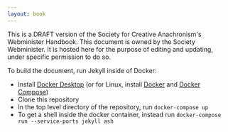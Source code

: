 ```yaml
---
layout: book
---
```

This is a DRAFT version of the Society for Creative Anachronism's Webminister Handbook. This document is owned by the Society Webminister. It is hosted here for the purpose of editing and updating, under specific permission to do so.

To build the document, run Jekyll inside of Docker:

- Install [Docker Desktop](https://www.docker.com/products/docker-desktop) (or for Linux, install [Docker](https://docs.docker.com/engine/install/) and [Docker Compose](https://docs.docker.com/compose/install/))
- Clone this repository
- In the top level directory of the repository, run `docker-compose up`
- To get a shell inside the docker container, instead run `docker-compose run --service-ports jekyll ash`